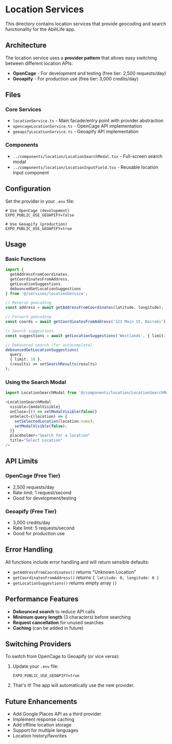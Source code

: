 # Location Services

This directory contains location services that provide geocoding and search functionality for the AbiliLife app.

## Architecture

The location service uses a **provider pattern** that allows easy switching between different location APIs:

- **OpenCage** - For development and testing (free tier: 2,500 requests/day)
- **Geoapify** - For production use (free tier: 3,000 credits/day)

## Files

### Core Services
- `locationService.ts` - Main facade/entry point with provider abstraction
- `opencageLocationService.ts` - OpenCage API implementation
- `geoapifyLocationService.ts` - Geoapify API implementation

### Components
- `../components/location/LocationSearchModal.tsx` - Full-screen search modal
- `../components/location/LocationInputField.tsx` - Reusable location input component

## Configuration

Set the provider in your `.env` file:

```env
# Use OpenCage (development)
EXPO_PUBLIC_USE_GEOAPIFY=false

# Use Geoapify (production)
EXPO_PUBLIC_USE_GEOAPIFY=true
```

## Usage

### Basic Functions

```typescript
import { 
  getAddressFromCoordinates, 
  getCoordinatesFromAddress,
  getLocationSuggestions,
  debouncedGetLocationSuggestions 
} from '@/services/locationService';

// Reverse geocoding
const address = await getAddressFromCoordinates(latitude, longitude);

// Forward geocoding
const coords = await getCoordinatesFromAddress('123 Main St, Nairobi');

// Search suggestions
const suggestions = await getLocationSuggestions('Westlands', { limit: 5 });

// Debounced search (for autocomplete)
debouncedGetLocationSuggestions(
  query, 
  { limit: 10 }, 
  (results) => setSearchResults(results)
);
```

### Using the Search Modal

```typescript
import LocationSearchModal from '@/components/location/LocationSearchModal';

<LocationSearchModal
  visible={modalVisible}
  onClose={() => setModalVisible(false)}
  onSelect={(location) => {
    setSelectedLocation(location.name);
    setModalVisible(false);
  }}
  placeholder="Search for a location"
  title="Select Location"
/>
```

## API Limits

### OpenCage (Free Tier)
- 2,500 requests/day
- Rate limit: 1 request/second
- Good for development/testing

### Geoapify (Free Tier)  
- 3,000 credits/day
- Rate limit: 5 requests/second
- Good for production use

## Error Handling

All functions include error handling and will return sensible defaults:
- `getAddressFromCoordinates()` returns "Unknown Location"
- `getCoordinatesFromAddress()` returns `{ latitude: 0, longitude: 0 }`
- `getLocationSuggestions()` returns empty array `[]`

## Performance Features

- **Debounced search** to reduce API calls
- **Minimum query length** (3 characters) before searching
- **Request cancellation** for unused searches
- **Caching** (can be added in future)

## Switching Providers

To switch from OpenCage to Geoapify (or vice versa):

1. Update your `.env` file:
   ```env
   EXPO_PUBLIC_USE_GEOAPIFY=true
   ```

2. That's it! The app will automatically use the new provider.

## Future Enhancements

- Add Google Places API as a third provider
- Implement response caching
- Add offline location storage
- Support for multiple languages
- Location history/favorites
